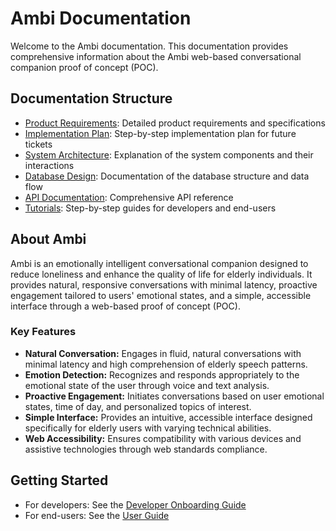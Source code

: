 # Ambi Documentation

Welcome to the Ambi documentation. This documentation provides comprehensive information about the Ambi web-based conversational companion proof of concept (POC).

## Documentation Structure

- [Product Requirements](./prd.md): Detailed product requirements and specifications
- [Implementation Plan](./implementation-plan.md): Step-by-step implementation plan for future tickets
- [System Architecture](./system-architecture/README.md): Explanation of the system components and their interactions
- [Database Design](./database/README.md): Documentation of the database structure and data flow
- [API Documentation](./api/README.md): Comprehensive API reference
- [Tutorials](./tutorials/README.md): Step-by-step guides for developers and end-users

## About Ambi

Ambi is an emotionally intelligent conversational companion designed to reduce loneliness and enhance the quality of life for elderly individuals. It provides natural, responsive conversations with minimal latency, proactive engagement tailored to users' emotional states, and a simple, accessible interface through a web-based proof of concept (POC).

### Key Features

- **Natural Conversation:** Engages in fluid, natural conversations with minimal latency and high comprehension of elderly speech patterns.
- **Emotion Detection:** Recognizes and responds appropriately to the emotional state of the user through voice and text analysis.
- **Proactive Engagement:** Initiates conversations based on user emotional states, time of day, and personalized topics of interest.
- **Simple Interface:** Provides an intuitive, accessible interface designed specifically for elderly users with varying technical abilities.
- **Web Accessibility:** Ensures compatibility with various devices and assistive technologies through web standards compliance.

## Getting Started

- For developers: See the [Developer Onboarding Guide](./tutorials/developer-onboarding.md)
- For end-users: See the [User Guide](./tutorials/user-guide.md)
